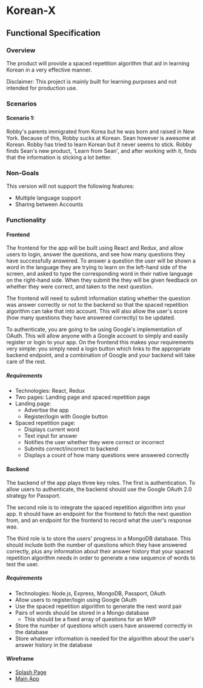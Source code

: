 # Korean-X

## Functional Specification

### Overview

The product will provide a spaced repetition algorithm that aid in learning Korean in a very effective manner.

Disclaimer: This project is mainly built for learning purposes and not intended for production use.

### Scenarios

#### Scenario 1:

Robby's parents immigrated from Korea but he was born and raised in New York. Because of this, Robby sucks at Korean. Sean however is awesome at Korean. Robby has tried to learn Korean but it never seems to stick. Robby finds Sean's new product, 'Learn from Sean', and after working with it, finds that the information is sticking a lot better.

### Non-Goals

This version will not support the following features:

- Multiple language support
- Sharing between Accounts

### Functionality

#### Frontend

The frontend for the app will be built using React and Redux, and allow users to login, answer the questions, and see how many questions they have successfully answered. To answer a question the user will be shown a word in the language they are trying to learn on the left-hand side of the screen, and asked to type the corresponding word in their native language on the right-hand side. When they submit the they will be given feedback on whether they were correct, and taken to the next question.

The frontend will need to submit information stating whether the question was answer correctly or not to the backend so that the spaced repetition algorithm can take that into account. This will also allow the user's score (how many questions they have answered correctly) to be updated.

To authenticate, you are going to be using Google's implementation of OAuth. This will allow anyone with a Google account to simply and easily register or login to your app. On the frontend this makes your requirements very simple: you simply need a login button which links to the appropriate backend endpoint, and a combination of Google and your backend will take care of the rest.

##### Requirements

- Technologies: React, Redux
- Two pages: Landing page and spaced repetition page
- Landing page:
  - Advertise the app
  - Register/login with Google button
- Spaced repetition page:
  - Displays current word
  - Text input for answer
  - Notifies the user whether they were correct or incorrect
  - Submits correct/incorrect to backend
  - Displays a count of how many questions were answered correctly

#### Backend

The backend of the app plays three key roles. The first is authentication. To allow users to authenticate, the backend should use the Google OAuth 2.0 strategy for Passport.

The second role is to integrate the spaced repetition algorithm into your app. It should have an endpoint for the frontend to fetch the next question from, and an endpoint for the frontend to record what the user's response was.

The third role is to store the users' progress in a MongoDB database. This should include both the number of questions which they have answered correctly, plus any information about their answer history that your spaced repetition algorithm needs in order to generate a new sequence of words to test the user.

##### Requirements

- Technologies: Node.js, Express, MongoDB, Passport, OAuth
- Allow users to register/login using Google OAuth
- Use the spaced repetition algorithm to generate the next word pair
- Pairs of words should be stored in a Mongo database
  - This should be a fixed array of questions for an MVP
- Store the number of questions which users have answered correctly in the database
- Store whatever information is needed for the algorithm about the user's answer history in the database

#### Wireframe

- [Splash Page](https://wireframe.cc/PAFKuo)
- [Main App](https://wireframe.cc/7jKL60)
